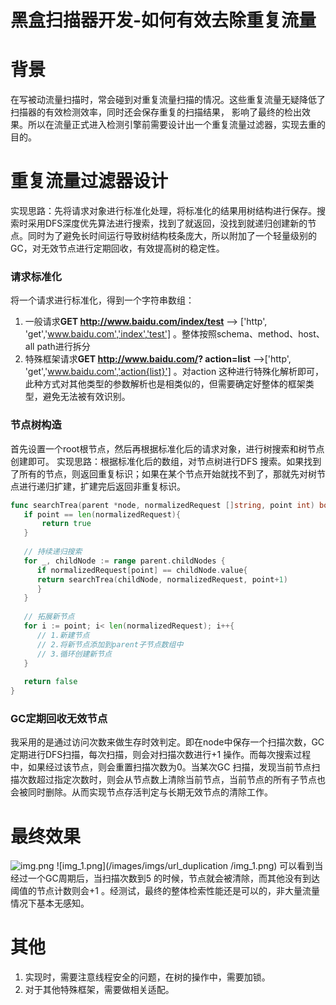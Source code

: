 # 黑盒扫描器开发-如何有效去除重复流量


# 背景
在写被动流量扫描时，常会碰到对重复流量扫描的情况。这些重复流量无疑降低了扫描器的有效检测效率，同时还会保存重复的扫描结果， 影响了最终的检出效果。所以在流量正式进入检测引擎前需要设计出一个重复流量过滤器，实现去重的目的。

# 重复流量过滤器设计
实现思路：先将请求对象进行标准化处理，将标准化的结果用树结构进行保存。搜索时采用DFS深度优先算法进行搜索，找到了就返回，没找到就递归创建新的节点。同时为了避免长时间运行导致树结构枝条庞大，所以附加了一个轻量级别的GC，对无效节点进行定期回收，有效提高树的稳定性。

### 请求标准化
将一个请求进行标准化，得到一个字符串数组：
1. 一般请求**GET http://www.baidu.com/index/test**
   -->
   ['http',
   'get','www.baidu.com','index','test']
   。整体按照schema、method、host、all path进行拆分
2. 特殊框架请求**GET http://www.baidu.com/?
   action=list** -->['http',
   'get','www.baidu.com','action{list}']
   。对action
   这种进行特殊化解析即可，此种方式对其他类型的参数解析也是相类似的，但需要确定好整体的框架类型，避免无法被有效识别。

### 节点树构造
首先设置一个root根节点，然后再根据标准化后的请求对象，进行树搜索和树节点创建即可。
实现思路：根据标准化后的数组，对节点树进行DFS
搜索。如果找到了所有的节点，则返回重复标识；如果在某个节点开始就找不到了，那就先对树节点进行递归扩建，扩建完后返回非重复标识。
```go
func searchTrea(parent *node, normalizedRequest []string, point int) bool {
   if point == len(normalizedRequest){
       return true
   }
   
   // 持续递归搜索
   for _, childNode := range parent.childNodes {
      if normalizedRequest[point] == childNode.value{
      return searchTrea(childNode, normalizedRequest, point+1)
      }
   }
   
   // 拓展新节点
   for i := point; i< len(normalizedRequest); i++{
      // 1.新建节点
      // 2.将新节点添加到parent子节点数组中
      // 3.循环创建新节点
   }
   
   return false
}
```

### GC定期回收无效节点
我采用的是通过访问次数来做生存时效判定。即在node中保存一个扫描次数，GC
定期进行DFS扫描，每次扫描，则会对扫描次数进行+1
操作。而每次搜索过程中，如果经过该节点，则会重置扫描次数为0。当某次GC
扫描，发现当前节点扫描次数超过指定次数时，则会从节点数上清除当前节点，当前节点的所有子节点也会被同时删除。从而实现节点存活判定与长期无效节点的清除工作。

# 最终效果
![img.png](/images/imgs/url_duplication/img.png)
![img_1.png](/images/imgs/url_duplication
/img_1.png)
可以看到当经过一个GC周期后，当扫描次数到5
的时候，节点就会被清除，而其他没有到达阈值的节点计数则会+1
。经测试，最终的整体检索性能还是可以的，非大量流量情况下基本无感知。

# 其他
1. 实现时，需要注意线程安全的问题，在树的操作中，需要加锁。
2. 对于其他特殊框架，需要做相关适配。
